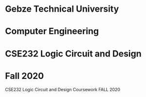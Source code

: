 # Gebze Technical University
# Computer Engineering
# CSE232 Logic Circuit and Design
# Fall 2020

CSE232 Logic Circuit and Design Coursework FALL 2020
